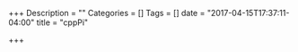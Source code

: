 +++
Description = ""
Categories = []
Tags = []
date = "2017-04-15T17:37:11-04:00"
title = "cppPi"

+++

